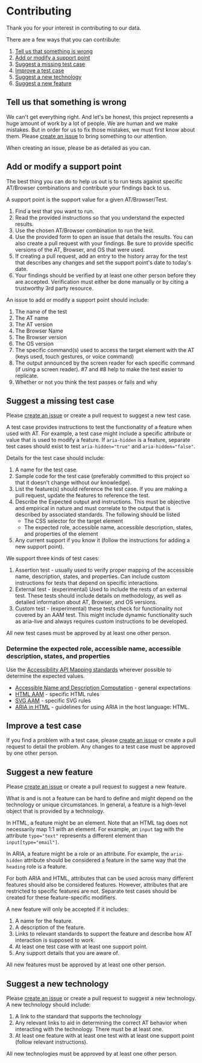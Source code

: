 # Contributing

Thank you for your interest in contributing to our data.

There are a few ways that you can contribute:

1. [Tell us that something is wrong](#tell-us-that-something-is-wrong)
2. [Add or modify a support point](#add-or-modify-a-support-point)
3. [Suggest a missing test case](#suggest-a-missing-test-case)
4. [Improve a test case](#improve-a-test-case)
5. [Suggest a new technology](#suggest-a-new-technology)
6. [Suggest a new feature](#suggest-a-new-feature)

## Tell us that something is wrong

We can't get everything right. And let's be honest, this project represents a huge amount of work by a lot of people. We are human and we make mistakes. But in order for us to fix those mistakes, we must first know about them. Please [create an issue](https://github.com/accessibilitysupported/accessibilitysupported/issues) to bring something to our attention.

When creating an issue, please be as detailed as you can.

## Add or modify a support point

The best thing you can do to help us out is to run tests against specific AT/Browser combinations and contribute your findings back to us.

A support point is the support value for a given AT/Browser/Test.

1. Find a test that you want to run.
2. Read the provided instructions so that you understand the expected results.
2. Use the chosen AT/Browser combination to run the test.
3. Use the provided form to open an issue that details the results. You can also create a pull request with your findings. Be sure to provide specific versions of the AT, Browser, and OS that were used.
4. If creating a pull request, add an entry to the history array for the test that describes any changes and set the support point's date to today's date.
5. Your findings should be verified by at least one other person before they are accepted. Verification must either be done manually or by citing a trustworthy 3rd party resource.

An issue to add or modify a support point should include:

1. The name of the test
2. The AT name
3. The AT version
4. The Browser Name
5. The Browser version
6. The OS version
7. The specific command(s) used to access the target element with the AT (keys used, touch gestures, or voice command)
8. The output announced by the screen reader for each specific command (if using a screen reader). #7 and #8 help to make the test easier to replicate.
9. Whether or not you think the test passes or fails and why

## Suggest a missing test case

Please [create an issue](https://github.com/accessibilitysupported/accessibilitysupported/issues) or create a pull request to suggest a new test case.

A test case provides instructions to test the functionality of a feature when used with AT. For example, a test case might include a specific attribute or value that is used to modify a feature. If `aria-hidden` is a feature, separate test cases should exist to test `aria-hidden="true"` and `aria-hidden="false"`.

Details for the test case should include:

1. A name for the test case.
2. Sample code for the test case (preferably committed to this project so that it doesn't change without our knowledge).
4. List the feature(s) should reference the test case. If you are making a pull request, update the features to reference the test.
5. Describe the Expected output and instructions. This must be objective and empirical in nature and must correlate to the output that is described by associated standards. The following should be listed
    * The CSS selector for the target element
    * The expected role, accessible name, accessible description, states, and properties of the element
6. Any current support if you know it (follow the instructions for adding a new support point).

We support three kinds of test cases:

1. Assertion test - usually used to verify proper mapping of the accessible name, description, states, and properties. Can include custom instructions for tests that depend on specific interactions.
2. External test - (experimental) Used to include the rests of an external test. These tests should include details on methodology, as well as detailed information about AT, Browser, and OS versions.
3. Custom test - (experimental) these tests check for functionality not covered by an AAM test. This might include dynamic functionality such as aria-live and always requires custom instructions to be developed.

All new test cases must be approved by at least one other person.

### Determine the expected role, accessible name, accessible description, states, and properties

Use the [Accessibility API Mapping standards](https://www.w3.org/TR/core-aam-1.1/) wherever possible to determine the expected values.

* [Accessible Name and Description Computation](https://www.w3.org/TR/accname-1.1/) - general expectations
* [HTML AAM](https://www.w3.org/TR/html-aam-1.0/) - specific HTML rules
* [SVG AAM](https://www.w3.org/TR/svg-aam-1.0/) - specific SVG rules
* [ARIA in HTML](https://w3c.github.io/html-aria/) - guidelines for using ARIA in the host language: HTML.

## Improve a test case

If you find a problem with a test case, please [create an issue](https://github.com/accessibilitysupported/accessibilitysupported/issues) or create a pull request to detail the problem. Any changes to a test case must be approved by one other person.

## Suggest a new feature

Please [create an issue](https://github.com/accessibilitysupported/accessibilitysupported/issues) or create a pull request to suggest a new feature. 

What is and is not a feature can be hard to define and might depend on the technology or unique circumstances. In general, a feature is a high-level object that is provided by a technology.

In HTML, a feature might be an element. Note that an HTML tag does not necessarily map 1:1 with an element. For example, an `input` tag with the attribute `type="text"` represents a different element than `input[type="email"]`.

In ARIA, a feature might be a role or an attribute. For example, the `aria-hidden` attribute should be considered a feature in the same way that the `heading` role is a feature.

For both ARIA and HTML, attributes that can be used across many different features should also be considered features. However, attributes that are restricted to specific features are not. Separate test cases should be created for these feature-specific modifiers.

A new feature will only be accepted if it includes:

1. A name for the feature.
2. A description of the feature.
2. Links to relevant standards to support the feature and describe how AT interaction is supposed to work.
3. At least one test case with at least one support point.
4. Any support details that you are aware of.

All new features must be approved by at least one other person.

## Suggest a new technology

Please [create an issue](https://github.com/accessibilitysupported/accessibilitysupported/issues) or create a pull request to suggest a new technology. A new technology should include:

1. A link to the standard that supports the technology
2. Any relevant links to aid in determining the correct AT behavior when interacting with the technology. There must be at least one.
3. At least one feature with at least one test with at least one support point (follow relevant instructions).

All new technologies must be approved by at least one other person.
